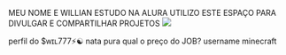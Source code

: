 MEU NOME E WILLIAN
ESTUDO NA ALURA
UTILIZO ESTE ESPAÇO PARA DIVULGAR E COMPARTILHAR PROJETOS
![](https://tm.ibxk.com.br/2018/09/05/05181916219009.jpg?ims=1280x480)







   

perfil do $ᴡɪʟ777⚡☯
nata pura 
qual o preço do JOB?
username minecraft
